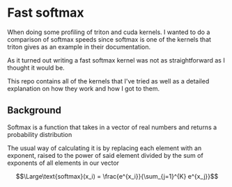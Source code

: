# Fast softmax

When doing some profiling of triton and cuda kernels. I wanted to do a comparison of softmax speeds
since softmax is one of the kernels that triton gives as an example in their documentation.

As it turned out writing a fast softmax kernel was not as straightforward as I thought it would be.

This repo contains all of the kernels that I've tried as well as a detailed explanation on how they work and 
how I got to them.

## Background

Softmax is a function that takes in a vector of real numbers and returns a probability distribution

The usual way of calculating it is by replacing each element with an exponent, raised to the power of said element
divided by the sum of exponents of all elements in our vector

$$\Large\text{softmax}(x_i) = \frac{e^{x_i}}{\sum_{j=1}^{K} e^{x_j}}$$
